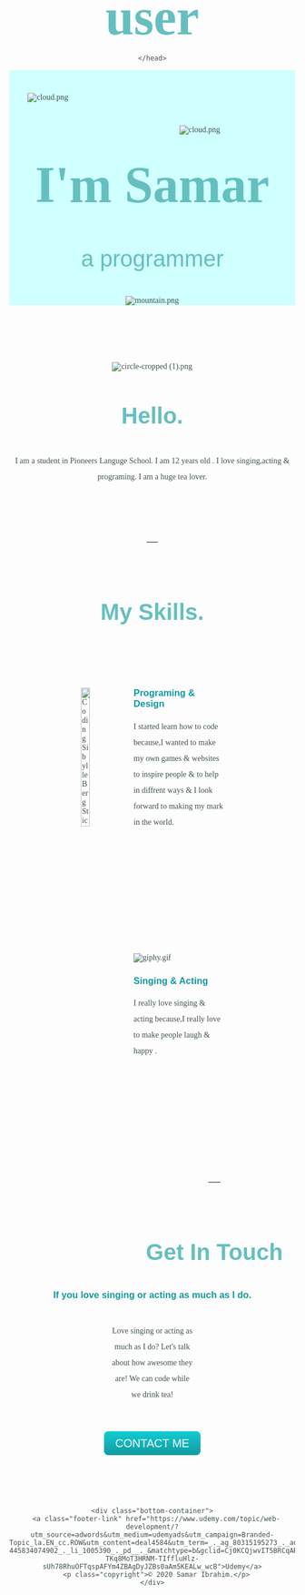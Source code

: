 # user
<!DOCTYPE html>
<html>
  <head>
    <meta charset="utf-8">
    <title>Samar personal site</title>
    <link rel="icon" href="C:\Users\500\Desktop\Samar\My site\favicon (1).ico">
    <link href="https://fonts.googleapis.com/css2?family=Merriweather:ital,wght@1,300&display=swap" rel="stylesheet">
    <link href="https://fonts.googleapis.com/css2?family=Montserrat:ital,wght@0,400;1,600&display=swap" rel="stylesheet">
    <link href="https://fonts.googleapis.com/css2?family=Sacramento&display=swap" rel="stylesheet">
<style >
  body{
    color: #40514E;
  margin: 0px;
  text-align: center;
font-family: 'Merriweather', serif
}
</style>
<style>
p{
  line-height: 2;
}
h1{
  margin: 50px auto 0px auto;
  font-family: 'Sacramento',cursive;
  font-size: 5.625rem;
color:#66BFBF;
}
h2{
  font-family: 'Montserrat', sans-serif;
font-size: 2.5rem;
color:#66BFBF;
padding-bottom: 10px;
}
h3{
  font-family: 'Montserrat', sans-serif;
  color: #11999E;
}
hr{

 border-style: dotted none none;
 border-color:#EAF6F6;
 border-width: 6px;
margin: 100px auto;
 width: 4%
}
a{
  color: #11999E;
  font-family: 'Montserrat', sans-serif;
  margin: 10px 20px;
  text-decoration: none;
}
a:hover{
  color: #EAF6F6;
}
.subtitle {
  font-weight: normal;
}
.skill-row{
  width: 50%;
  margin:100px auto 100px auto;
  text-align: left;

}
.Coding {
  margin-right: 30px;
  float: left;
  width: 25%
}

.Me{
  width: 30%;
  margin: auto;
}

.Mick{
  float: right;
  width:200px;
}
.Message{
  width: 29%;
  margin: 40px auto 60px;
}
.copyright{
  color:#EAF6F6;
  font-size: 0.75rem;
  padding: 20px 0px;
}
</style>

<style>
.middle-container{
  margin: 100px 0;
}
.bottom-container{
background-color: #66BFBF;
padding: 50px 0 20px;
}
.top-container{
  background-color: #cffffe;
  position: relative;
  padding-top: 100px;
}

.bottom-cloud{
  position: absolute;
  left: 300px;
  bottom: 300px;
}
.top-cloud{
position:absolute;
right: 400px;
top: 40px;
}
.btn {
  background: #11cdd4;
  background-image: -webkit-linear-gradient(top, #11cdd4, #11999e);
  background-image: -moz-linear-gradient(top, #11cdd4, #11999e);
  background-image: -ms-linear-gradient(top, #11cdd4, #11999e);
  background-image: -o-linear-gradient(top, #11cdd4, #11999e);
  background-image: linear-gradient(to bottom, #11cdd4, #11999e);
  -webkit-border-radius: 8;
  -moz-border-radius: 8;
  border-radius: 8px;
font-family: 'Montserrat', sans-serif;
  color: #ffffff;
  font-size: 20px;
  padding: 10px 20px 10px 20px;
  text-decoration: none;
}

.btn:hover {
  background: #30e3cb;
  background-image: -webkit-linear-gradient(top, #30e3cb, #2bc4ad);
  background-image: -moz-linear-gradient(top, #30e3cb, #2bc4ad);
  background-image: -ms-linear-gradient(top, #30e3cb, #2bc4ad);
  background-image: -o-linear-gradient(top, #30e3cb, #2bc4ad);
  background-image: linear-gradient(to bottom, #30e3cb, #2bc4ad);
  text-decoration: none;
}
</style>
    </head>
  <body>
    <div class="top-container">
<img class="top-cloud"src="C:\Users\500\Desktop\Samar\My site\cloud.png" alt="cloud.png">
      <h1 class="Name"> I'm Samar</h1>
      <h2 class="subtitle">a programmer</h2>
  <img  class=" bottom-cloud"src="C:\Users\500\Desktop\Samar\My site\cloud.png" alt="cloud.png">
<img src="C:\Users\500\Desktop\Samar\My site\mountain.png" alt="mountain.png">
    </div>
    <div class="middle-container">
      <div class="profile">
          <img src="C:\Users\500\Desktop\Samar\My site\circle-cropped (1).png" alt="circle-cropped (1).png">
        <h2>Hello.</h2>
        <p class="Me">I am a student in Pioneers Languge School. I am 12 years old .
            I love singing,acting & programing. I am a huge tea lover. </p>
      </div>
      <hr>
      <div class="skills">
        <h2>My Skills.</h2>
        <div class="skill-row">
          <img class="Coding" src="https://media.giphy.com/media/ksE9feSa2b4V2GYwY4/giphy.gif" alt="Coding Sibylle Berg Sticker By Frau Berg">
          <h3>Programing & Design </h3>
          <p>I started learn how to code because,I wanted to make my own games & websites to inspire people & to help in diffrent ways &
          I look forward to making my mark in the world. </p>
        </div>
        <br>
        <div class="skill-row">
          <img class="Mick" src="C:\Users\500\Desktop\Samar\My site\giphy.gif" alt="giphy.gif">
          <h3>Singing & Acting</h3>
          <p>I really love singing & acting because,I really love to make people laugh & happy .</p>
        </div>
        <br>
      </div>
      <hr>
      <div class="contact-me">
        <h2>Get In Touch</h2>
        <h3>If you love singing or acting as much as I do.</h3>
        <p class="Message">Love singing or acting as much as I do? Let's talk about how awesome they are! We can code while we drink tea!  </p>
        <a class="btn" href="mailto:info@samarelshaer2008@gmail.com">CONTACT ME</a>
      </div>
    </div>


    <div class="bottom-container">
      <a class="footer-link" href="https://www.udemy.com/topic/web-development/?utm_source=adwords&utm_medium=udemyads&utm_campaign=Branded-Topic_la.EN_cc.ROW&utm_content=deal4584&utm_term=_._ag_80315195273_._ad_386251995805_._kw_%2Bweb%20%2Bdevelopment%20%2Budemy_._de_c_._dm__._pl__._ti_kwd-445834074902_._li_1005390_._pd__._&matchtype=b&gclid=Cj0KCQjwvIT5BRCqARIsAAwwD-TKq8MoT3HRNM-TIffluHlz-sUh78RhuOFTqspAFYm4ZBAgDyJZBs0aAm5KEALw_wcB">Udemy</a>
      <p class="copyright">© 2020 Samar Ibrahim.</p>
    </div>

  </body>
</html>
